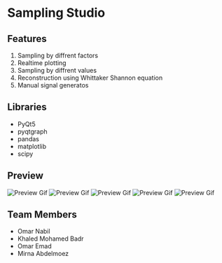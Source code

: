 
# Sampling Studio

## Features

1. Sampling by diffrent factors
2. Realtime plotting
3. Sampling by diffrent values
4. Reconstruction using Whittaker Shannon equation
5. Manual signal generatos

## Libraries

- PyQt5
- pyqtgraph
- pandas
- matplotlib
- scipy

## Preview

![Preview Gif](/interactive_sampling_studio/screen_shots/image.png)
![Preview Gif](/interactive_sampling_studio/screen_shots/image_2.png)
![Preview Gif](/interactive_sampling_studio/screen_shots/image_3.png)
![Preview Gif](/interactive_sampling_studio/screen_shots/image_4.png)
![Preview Gif](/interactive_sampling_studio/screen_shots/image_5.png)



## Team Members

- Omar Nabil
- Khaled Mohamed Badr
- Omar Emad
- Mirna Abdelmoez
